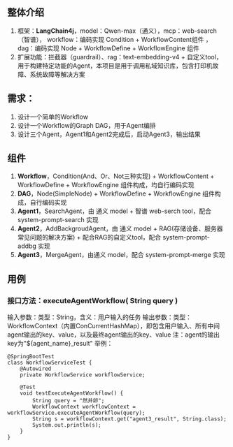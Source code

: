 ## 整体介绍  
1. 框架：**LangChain4j**，model：Qwen-max（通义），mcp：web-search（智谱）， workflow：编码实现 Condition + WorkflowContent组件  ，dag：编码实现 Node + WorkflowDefine + WorkflowEngine 组件
2. 扩展功能：拦截器（guardrail）、rag：text-embedding-v4 + 自定义tool，用于构建特定功能的Agent，本项目是用于调用私域知识库，包含打印机故障、系统故障等解决方案  

## 需求： 
1. 设计一个简单的Workflow
2. 设计一个Workflow的Graph DAG，用于Agent编排
3. 设计三个Agent，Agent1和Agent2完成后，启动Agent3，输出结果  

## 组件  

1. **Workflow**，Condition(And、Or、Not三种实现) + WorkflowContent + WorkflowDefine + WorkflowEngine 组件构成，均自行编码实现
2. **DAG**，Node(SimpleNode) + WorkflowDefine + WorkflowEngine 组件构成，自行编码实现
3. **Agent1**，SearchAgent，由 通义 model + 智谱 web-serch tool，配合 system-prompt-search 实现
4. **Agent2**，AddBackgroudAgent，由 通义 model + RAG(存储设备、服务器常见问题的解决方案) + 配合RAG的自定义tool，配合 system-prompt-addbg 实现  
5. **Agent3**，MergeAgent，由通义 model，配合 system-prompt-merge 实现  

## 用例
### 接口方法：executeAgentWorkflow( String query )
输入参数：类型：String，含义：用户输入的任务
输出参数：类型： WorkflowContext（内置ConCurrentHashMap），即包含用户输入、所有中间agent输出的key、value，以及最终agent输出的key、value
注：agent的输出key为"${agent_name}_result"
举例：  
```
@SpringBootTest
class WorkflowServiceTest {
    @Autowired
    private WorkflowService workflowService;

    @Test
    void testExecuteAgentWorkflow() {
        String query = "然并卵";
        WorkflowContext workflowContext = workflowService.executeAgentWorkflow(query);
        String s = workflowContext.get("agent3_result", String.class);
        System.out.println(s);
    }
}
```
